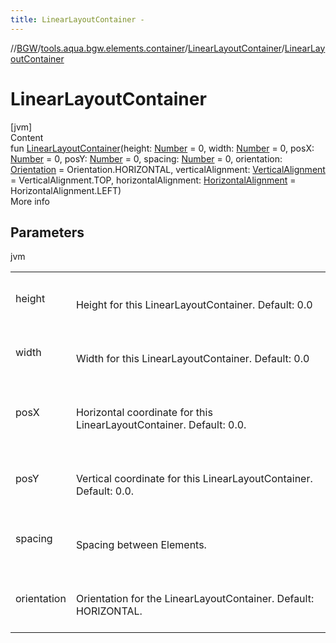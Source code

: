 ```yaml
---
title: LinearLayoutContainer -
---
```

//[BGW](../../../index.md)/[tools.aqua.bgw.elements.container](../index.md)/[LinearLayoutContainer](index.md)/[LinearLayoutContainer](-linear-layout-container.md)



# LinearLayoutContainer  
[jvm]  
Content  
fun [LinearLayoutContainer](-linear-layout-container.md)(height: [Number](https://kotlinlang.org/api/latest/jvm/stdlib/kotlin/-number/index.html) = 0, width: [Number](https://kotlinlang.org/api/latest/jvm/stdlib/kotlin/-number/index.html) = 0, posX: [Number](https://kotlinlang.org/api/latest/jvm/stdlib/kotlin/-number/index.html) = 0, posY: [Number](https://kotlinlang.org/api/latest/jvm/stdlib/kotlin/-number/index.html) = 0, spacing: [Number](https://kotlinlang.org/api/latest/jvm/stdlib/kotlin/-number/index.html) = 0, orientation: [Orientation](../../tools.aqua.bgw.elements.uielements/-orientation/index.md) = Orientation.HORIZONTAL, verticalAlignment: [VerticalAlignment](../../tools.aqua.bgw.core/-vertical-alignment/index.md) = VerticalAlignment.TOP, horizontalAlignment: [HorizontalAlignment](../../tools.aqua.bgw.core/-horizontal-alignment/index.md) = HorizontalAlignment.LEFT)  
More info  


## Parameters  
  
jvm  
  
| | |
|---|---|
| <a name="tools.aqua.bgw.elements.container/LinearLayoutContainer/LinearLayoutContainer/#kotlin.Number#kotlin.Number#kotlin.Number#kotlin.Number#kotlin.Number#tools.aqua.bgw.elements.uielements.Orientation#tools.aqua.bgw.core.VerticalAlignment#tools.aqua.bgw.core.HorizontalAlignment/PointingToDeclaration/"></a>height| <a name="tools.aqua.bgw.elements.container/LinearLayoutContainer/LinearLayoutContainer/#kotlin.Number#kotlin.Number#kotlin.Number#kotlin.Number#kotlin.Number#tools.aqua.bgw.elements.uielements.Orientation#tools.aqua.bgw.core.VerticalAlignment#tools.aqua.bgw.core.HorizontalAlignment/PointingToDeclaration/"></a><br><br>Height for this LinearLayoutContainer. Default: 0.0<br><br>|
| <a name="tools.aqua.bgw.elements.container/LinearLayoutContainer/LinearLayoutContainer/#kotlin.Number#kotlin.Number#kotlin.Number#kotlin.Number#kotlin.Number#tools.aqua.bgw.elements.uielements.Orientation#tools.aqua.bgw.core.VerticalAlignment#tools.aqua.bgw.core.HorizontalAlignment/PointingToDeclaration/"></a>width| <a name="tools.aqua.bgw.elements.container/LinearLayoutContainer/LinearLayoutContainer/#kotlin.Number#kotlin.Number#kotlin.Number#kotlin.Number#kotlin.Number#tools.aqua.bgw.elements.uielements.Orientation#tools.aqua.bgw.core.VerticalAlignment#tools.aqua.bgw.core.HorizontalAlignment/PointingToDeclaration/"></a><br><br>Width for this LinearLayoutContainer. Default: 0.0<br><br>|
| <a name="tools.aqua.bgw.elements.container/LinearLayoutContainer/LinearLayoutContainer/#kotlin.Number#kotlin.Number#kotlin.Number#kotlin.Number#kotlin.Number#tools.aqua.bgw.elements.uielements.Orientation#tools.aqua.bgw.core.VerticalAlignment#tools.aqua.bgw.core.HorizontalAlignment/PointingToDeclaration/"></a>posX| <a name="tools.aqua.bgw.elements.container/LinearLayoutContainer/LinearLayoutContainer/#kotlin.Number#kotlin.Number#kotlin.Number#kotlin.Number#kotlin.Number#tools.aqua.bgw.elements.uielements.Orientation#tools.aqua.bgw.core.VerticalAlignment#tools.aqua.bgw.core.HorizontalAlignment/PointingToDeclaration/"></a><br><br>Horizontal coordinate for this LinearLayoutContainer. Default: 0.0.<br><br>|
| <a name="tools.aqua.bgw.elements.container/LinearLayoutContainer/LinearLayoutContainer/#kotlin.Number#kotlin.Number#kotlin.Number#kotlin.Number#kotlin.Number#tools.aqua.bgw.elements.uielements.Orientation#tools.aqua.bgw.core.VerticalAlignment#tools.aqua.bgw.core.HorizontalAlignment/PointingToDeclaration/"></a>posY| <a name="tools.aqua.bgw.elements.container/LinearLayoutContainer/LinearLayoutContainer/#kotlin.Number#kotlin.Number#kotlin.Number#kotlin.Number#kotlin.Number#tools.aqua.bgw.elements.uielements.Orientation#tools.aqua.bgw.core.VerticalAlignment#tools.aqua.bgw.core.HorizontalAlignment/PointingToDeclaration/"></a><br><br>Vertical coordinate for this LinearLayoutContainer. Default: 0.0.<br><br>|
| <a name="tools.aqua.bgw.elements.container/LinearLayoutContainer/LinearLayoutContainer/#kotlin.Number#kotlin.Number#kotlin.Number#kotlin.Number#kotlin.Number#tools.aqua.bgw.elements.uielements.Orientation#tools.aqua.bgw.core.VerticalAlignment#tools.aqua.bgw.core.HorizontalAlignment/PointingToDeclaration/"></a>spacing| <a name="tools.aqua.bgw.elements.container/LinearLayoutContainer/LinearLayoutContainer/#kotlin.Number#kotlin.Number#kotlin.Number#kotlin.Number#kotlin.Number#tools.aqua.bgw.elements.uielements.Orientation#tools.aqua.bgw.core.VerticalAlignment#tools.aqua.bgw.core.HorizontalAlignment/PointingToDeclaration/"></a><br><br>Spacing between Elements.<br><br>|
| <a name="tools.aqua.bgw.elements.container/LinearLayoutContainer/LinearLayoutContainer/#kotlin.Number#kotlin.Number#kotlin.Number#kotlin.Number#kotlin.Number#tools.aqua.bgw.elements.uielements.Orientation#tools.aqua.bgw.core.VerticalAlignment#tools.aqua.bgw.core.HorizontalAlignment/PointingToDeclaration/"></a>orientation| <a name="tools.aqua.bgw.elements.container/LinearLayoutContainer/LinearLayoutContainer/#kotlin.Number#kotlin.Number#kotlin.Number#kotlin.Number#kotlin.Number#tools.aqua.bgw.elements.uielements.Orientation#tools.aqua.bgw.core.VerticalAlignment#tools.aqua.bgw.core.HorizontalAlignment/PointingToDeclaration/"></a><br><br>Orientation for the LinearLayoutContainer. Default: HORIZONTAL.<br><br>|
  
  



